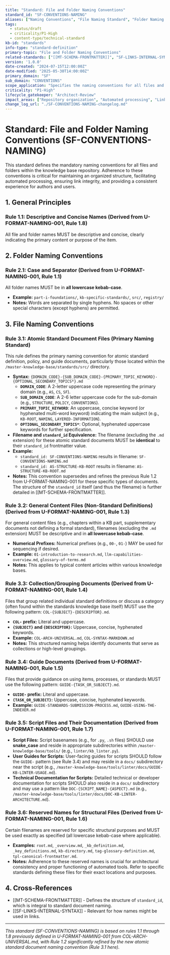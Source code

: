 ```yaml
---
title: "Standard: File and Folder Naming Conventions"
standard_id: "SF-CONVENTIONS-NAMING"
aliases: ["Naming Conventions", "File Naming Standard", "Folder Naming Standard"]
tags:
  - status/draft
  - criticality/P1-High
  - content-type/technical-standard
kb-id: "standards"
info-type: "standard-definition"
primary-topic: "File and Folder Naming Conventions"
related-standards: ["[[MT-SCHEMA-FRONTMATTER]]", "SF-LINKS-INTERNAL-SYNTAX"]
version: '1.0.0'
date-created: "2024-07-15T12:00:00Z"
date-modified: "2025-05-30T14:00:00Z"
primary_domain: "SF"
sub_domain: "CONVENTIONS"
scope_application: "Specifies the naming conventions for all files and folders within the knowledge base repository to ensure consistency, discoverability, and support for automation."
criticality: "P1-High"
lifecycle_gatekeeper: "Architect-Review"
impact_areas: ["Repository organization", "Automated processing", "Link integrity", "Authoring consistency", "User navigation"]
change_log_url: "./SF-CONVENTIONS-NAMING-changelog.md"
---
```


# Standard: File and Folder Naming Conventions (SF-CONVENTIONS-NAMING)

This standard defines the mandatory naming conventions for all files and folders within the knowledge base repository. Adherence to these conventions is critical for maintaining an organized structure, facilitating automated processing, ensuring link integrity, and providing a consistent experience for authors and users.

## 1. General Principles

### Rule 1.1: Descriptive and Concise Names (Derived from U-FORMAT-NAMING-001, Rule 1.8)
All file and folder names MUST be descriptive and concise, clearly indicating the primary content or purpose of the item.

## 2. Folder Naming Conventions

### Rule 2.1: Case and Separator (Derived from U-FORMAT-NAMING-001, Rule 1.1)
All folder names MUST be in **all lowercase kebab-case**.
*   **Example:** `part-i-foundations/`, `kb-specific-standards/`, `src/`, `registry/`
*   **Notes:** Words are separated by single hyphens. No spaces or other special characters (except hyphens) are permitted.

## 3. File Naming Conventions

### Rule 3.1: Atomic Standard Document Files (Primary Naming Standard)
This rule defines the primary naming convention for atomic standard definition, policy, and guide documents, particularly those located within the `/master-knowledge-base/standards/src/` directory.

*   **Syntax:** `{DOMAIN_CODE}-{SUB_DOMAIN_CODE}-{PRIMARY_TOPIC_KEYWORD}-{OPTIONAL_SECONDARY_TOPICS*}.md`
    *   **`DOMAIN_CODE`**: A 2-letter uppercase code representing the primary domain (e.g., `AS`, `CS`, `SF`).
    *   **`SUB_DOMAIN_CODE`**: A 2-6 letter uppercase code for the sub-domain (e.g., `STRUCTURE`, `POLICY`, `CONVENTIONS`).
    *   **`PRIMARY_TOPIC_KEYWORD`**: An uppercase, concise keyword (or hyphenated multi-word keyword) indicating the main subject (e.g., `KB-ROOT`, `NAMING`, `LAYERED-INFORMATION`).
    *   **`OPTIONAL_SECONDARY_TOPICS*`**: Optional, hyphenated uppercase keywords for further specification.
*   **Filename and `standard_id` Equivalence:** The filename (excluding the `.md` extension) for these atomic standard documents MUST be **identical** to their `standard_id` frontmatter value.
*   **Example:**
    *   `standard_id: SF-CONVENTIONS-NAMING` results in filename: `SF-CONVENTIONS-NAMING.md`
    *   `standard_id: AS-STRUCTURE-KB-ROOT` results in filename: `AS-STRUCTURE-KB-ROOT.md`
*   **Notes:** This convention supersedes and refines the previous Rule 1.2 from U-FORMAT-NAMING-001 for these specific types of documents. The structure of the `standard_id` itself (and thus the filename) is further detailed in [[MT-SCHEMA-FRONTMATTER]].

### Rule 3.2: General Content Files (Non-Standard Definitions) (Derived from U-FORMAT-NAMING-001, Rule 1.3)
For general content files (e.g., chapters within a KB part, supplementary documents not defining a formal standard), filenames (excluding the `.md` extension) MUST be descriptive and in **all lowercase kebab-case**.
*   **Numerical Prefixes:** Numerical prefixes (e.g., `00-`, `01-`) MAY be used for sequencing if desired.
*   **Example:** `01-introduction-to-research.md`, `llm-capabilities-overview.md`, `glossary-of-terms.md`
*   **Notes:** This applies to typical content articles within various knowledge bases.

### Rule 3.3: Collection/Grouping Documents (Derived from U-FORMAT-NAMING-001, Rule 1.4)
Files that group related individual standard definitions or discuss a category (often found within the standards knowledge base itself) MUST use the following pattern: `COL-{SUBJECT}-{DESCRIPTOR}.md`.
*   **`COL-` prefix:** Literal and uppercase.
*   **`{SUBJECT}` and `{DESCRIPTOR}`:** Uppercase, concise, hyphenated keywords.
*   **Example:** `COL-ARCH-UNIVERSAL.md`, `COL-SYNTAX-MARKDOWN.md`
*   **Notes:** This structured naming helps identify documents that serve as collections or high-level groupings.

### Rule 3.4: Guide Documents (Derived from U-FORMAT-NAMING-001, Rule 1.5)
Files that provide guidance on using items, processes, or standards MUST use the following pattern: `GUIDE-{TASK_OR_SUBJECT}.md`.
*   **`GUIDE-` prefix:** Literal and uppercase.
*   **`{TASK_OR_SUBJECT}`:** Uppercase, concise, hyphenated keywords.
*   **Example:** `GUIDE-STANDARDS-SUBMISSION-PROCESS.md`, `GUIDE-USING-THE-INDEXER.md`

### Rule 3.5: Script Files and Their Documentation (Derived from U-FORMAT-NAMING-001, Rule 1.7)
*   **Script Files:** Script basenames (e.g., for `.py`, `.sh` files) SHOULD use **snake_case** and reside in appropriate subdirectories within `/master-knowledge-base/tools/` (e.g., `linter/kb_linter.py`).
*   **User Guides for Scripts:** User-facing guides for scripts SHOULD follow the `GUIDE-` pattern (see Rule 3.4) and may reside in a `docs/` subdirectory near the script (e.g., `/master-knowledge-base/tools/linter/docs/GUIDE-KB-LINTER-USAGE.md`).
*   **Technical Documentation for Scripts:** Detailed technical or developer documentation for scripts SHOULD also reside in a `docs/` subdirectory and may use a pattern like `DOC-{SCRIPT_NAME}-{ASPECT}.md` (e.g., `/master-knowledge-base/tools/linter/docs/DOC-KB-LINTER-ARCHITECTURE.md`).

### Rule 3.6: Reserved Names for Structural Files (Derived from U-FORMAT-NAMING-001, Rule 1.6)
Certain filenames are reserved for specific structural purposes and MUST be used exactly as specified (all lowercase kebab-case where applicable).
*   **Examples:** `root.md`, `_overview.md`, `_kb_definition.md`, `_key_definitions.md`, `kb-directory.md`, `tag-glossary-definition.md`, `tpl-canonical-frontmatter.md`.
*   **Notes:** Adherence to these reserved names is crucial for architectural consistency and proper functioning of automated tools. Refer to specific standards defining these files for their exact locations and purposes.

## 4. Cross-References
- [[MT-SCHEMA-FRONTMATTER]] - Defines the structure of `standard_id`, which is integral to standard document naming.
- [[SF-LINKS-INTERNAL-SYNTAX]] - Relevant for how names might be used in links.

---
*This standard (SF-CONVENTIONS-NAMING) is based on rules 1.1 through 1.8 previously defined in U-FORMAT-NAMING-001 from COL-ARCH-UNIVERSAL.md, with Rule 1.2 significantly refined by the new atomic standard document naming convention (Rule 3.1 here).*
```
